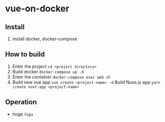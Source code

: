 # vue-on-docker

## Install
1. Install docker, docker-compose

## How to build
1. Enter the project
   ```cd <project directory>```
2. Build docker
   ```docker-compose up -d```
3. Enter the container
   ```docker-compose exec web sh```
4. Build new vue app
   ```vue create <project-name> -d```
   Build Nuxs.js app
   ```yarn create nuxt-app <project-name>```

## Operation
- hoge
  ```fuga```
